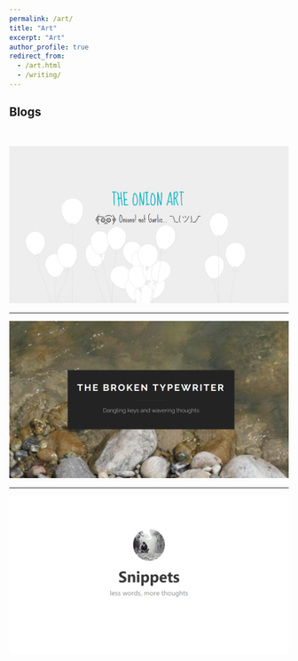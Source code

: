 ```yaml
---
permalink: /art/
title: "Art"
excerpt: "Art"
author_profile: true
redirect_from: 
  - /art.html
  - /writing/
---
```


Blogs
----

<br/>

[![The Onion Art Project](/images/art/onionart.png)](https://theonionart.wordpress.com)

________


[![Broken Typewriter](/images/art/wordpress.png)](https://priyanmuthu.wordpress.com)

________


[![Snippets](/images/art/microsnips.png)](https://microsnips.wordpress.com)
